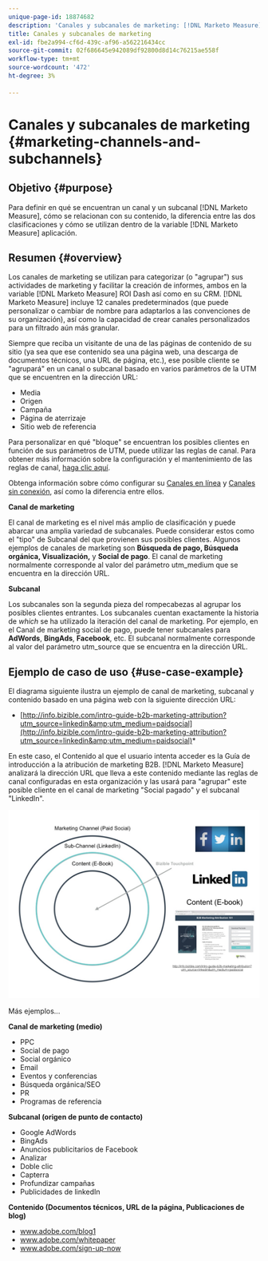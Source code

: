 ```yaml
---
unique-page-id: 18874682
description: 'Canales y subcanales de marketing: [!DNL Marketo Measure] - Documentación del producto'
title: Canales y subcanales de marketing
exl-id: fbe2a994-cf6d-439c-af96-a562216434cc
source-git-commit: 02f686645e942089df92800d8d14c76215ae558f
workflow-type: tm+mt
source-wordcount: '472'
ht-degree: 3%

---
```


# Canales y subcanales de marketing {#marketing-channels-and-subchannels}

## Objetivo {#purpose}

Para definir en qué se encuentran un canal y un subcanal [!DNL Marketo Measure], cómo se relacionan con su contenido, la diferencia entre las dos clasificaciones y cómo se utilizan dentro de la variable [!DNL Marketo Measure] aplicación.

## Resumen {#overview}

Los canales de marketing se utilizan para categorizar (o &quot;agrupar&quot;) sus actividades de marketing y facilitar la creación de informes, ambos en la variable [!DNL Marketo Measure] ROI Dash así como en su CRM. [!DNL Marketo Measure] incluye 12 canales predeterminados (que puede personalizar o cambiar de nombre para adaptarlos a las convenciones de su organización), así como la capacidad de crear canales personalizados para un filtrado aún más granular.

Siempre que reciba un visitante de una de las páginas de contenido de su sitio (ya sea que ese contenido sea una página web, una descarga de documentos técnicos, una URL de página, etc.), ese posible cliente se &quot;agrupará&quot; en un canal o subcanal basado en varios parámetros de la UTM que se encuentren en la dirección URL:

* Media
* Origen
* Campaña
* Página de aterrizaje
* Sitio web de referencia

Para personalizar en qué &quot;bloque&quot; se encuentran los posibles clientes en función de sus parámetros de UTM, puede utilizar las reglas de canal. Para obtener más información sobre la configuración y el mantenimiento de las reglas de canal, [haga clic aquí](/help/channel-tracking-and-setup/online-channels/online-custom-channel-setup.md).

Obtenga información sobre cómo configurar su [Canales en línea](/help/channel-tracking-and-setup/online-channels/online-custom-channel-setup.md) y [Canales sin conexión](/help/channel-tracking-and-setup/offline-channels/offline-custom-channel-setup.md), así como la diferencia entre ellos.

**Canal de marketing**

El canal de marketing es el nivel más amplio de clasificación y puede abarcar una amplia variedad de subcanales. Puede considerar estos como el &quot;tipo&quot; de Subcanal del que provienen sus posibles clientes. Algunos ejemplos de canales de marketing son **Búsqueda de pago, Búsqueda orgánica, Visualización,** y **Social de pago**. El canal de marketing normalmente corresponde al valor del parámetro utm_medium que se encuentra en la dirección URL.

**Subcanal**

Los subcanales son la segunda pieza del rompecabezas al agrupar los posibles clientes entrantes. Los subcanales cuentan exactamente la historia de _which_ se ha utilizado la iteración del canal de marketing. Por ejemplo, en el Canal de marketing social de pago, puede tener subcanales para **AdWords**, **BingAds**, **Facebook**, etc. El subcanal normalmente corresponde al valor del parámetro utm_source que se encuentra en la dirección URL.

## Ejemplo de caso de uso {#use-case-example}

El diagrama siguiente ilustra un ejemplo de canal de marketing, subcanal y contenido basado en una página web con la siguiente dirección URL:

* [http://info.bizible.com/intro-guide-b2b-marketing-attribution?utm_source=linkedin&amp;utm_medium=paidsocial](http://info.bizible.com/intro-guide-b2b-marketing-attribution?utm_source=linkedin&amp;utm_medium=paidsocial)*

En este caso, el Contenido al que el usuario intenta acceder es la Guía de introducción a la atribución de marketing B2B. [!DNL Marketo Measure] analizará la dirección URL que lleva a este contenido mediante las reglas de canal configuradas en esta organización y las usará para &quot;agrupar&quot; este posible cliente en el canal de marketing &quot;Social pagado&quot; y el subcanal &quot;LinkedIn&quot;.

![](assets/1.jpg)

Más ejemplos...

**Canal de marketing (medio)**

* PPC
* Social de pago
* Social orgánico
* Email
* Eventos y conferencias
* Búsqueda orgánica/SEO
* PR
* Programas de referencia

**Subcanal (origen de punto de contacto)**

* Google AdWords
* BingAds
* Anuncios publicitarios de Facebook
* Analizar
* Doble clic
* Capterra
* Profundizar campañas
* Publicidades de linkedIn

**Contenido (Documentos técnicos, URL de la página, Publicaciones de blog)**

* www.adobe.com/blog1
* www.adobe.com/whitepaper
* www.adobe.com/sign-up-now
